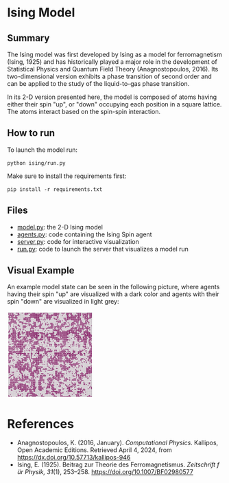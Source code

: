 # Ising Model

## Summary

The Ising model was first developed by Ising as a model for ferromagnetism (Ising, 1925) and has historically played a major role in the development of Statistical Physics and Quantum Field Theory (Anagnostopoulos, 2016). Its two-dimensional version exhibits a phase transition of second order and can be applied to the study of the liquid-to-gas phase transition.

In its 2-D version presented here, the model is composed of atoms having either their spin "up", or "down" occupying each position in a square lattice. The atoms interact based on the spin-spin interaction.

## How to run
To launch the model run:

```
python ising/run.py
```
Make sure to install the requirements first:
```
pip install -r requirements.txt
```
## Files

- [model.py](ising/model.py): the 2-D Ising model
- [agents.py](ising/agents.py): code containing the Ising Spin agent 
- [server.py](ising/server.py): code for interactive visualization
- [run.py](ising/run.py): code to launch the server that visualizes a model run

## Visual Example

An example model state can be seen in the following picture, where agents having their spin "up" are visualized with a dark color and agents with their spin "down" are visualized in light grey:

<img src="../screenshot.png" alt="dashboard" width="200"/>


# References

- Anagnostopoulos, K. (2016, January). *Computational Physics*. Kallipos, Open Academic
Editions. Retrieved April 4, 2024, from https://dx.doi.org/10.57713/kallipos-946
- Ising, E. (1925). Beitrag zur Theorie des Ferromagnetismus. *Zeitschrift f ̈ur Physik, 31*(1),
253–258. https://doi.org/10.1007/BF02980577